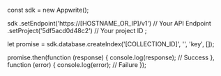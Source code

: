 const sdk = new Appwrite();

sdk
    .setEndpoint('https://[HOSTNAME_OR_IP]/v1') // Your API Endpoint
    .setProject('5df5acd0d48c2') // Your project ID
;

let promise = sdk.database.createIndex('[COLLECTION_ID]', '', 'key', []);

promise.then(function (response) {
    console.log(response); // Success
}, function (error) {
    console.log(error); // Failure
});
